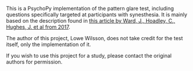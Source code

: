 This is a PsychoPy implementation of the pattern glare test, including questions specifically targeted at participants with synesthesia. It is mainly based on the description found in [this article by Ward, J., Hoadley, C., Hughes, J. et al from 2017](https://www.nature.com/articles/srep41155).

The author of this project, Lowe Wilsson, does not take credit for the test itself, only the implementation of it.

If you wish to use this project for a study, please contact the original authors for permission.
